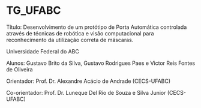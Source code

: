 # TG_UFABC

Título: Desenvolvimento de um protótipo de Porta Automática controlada através de técnicas de robótica e visão computacional para reconhecimento da utilização correta de máscaras.

Universidade Federal do ABC

Alunos: Gustavo Brito da Silva, Gustavo Rodrigues Paes e Victor Reis Fontes de Oliveira

Orientador: Prof. Dr. Alexandre Acácio de Andrade (CECS-UFABC)

Co-orientador: Prof. Dr. Luneque Del Rio de Souza e Silva Junior (CECS-UFABC)